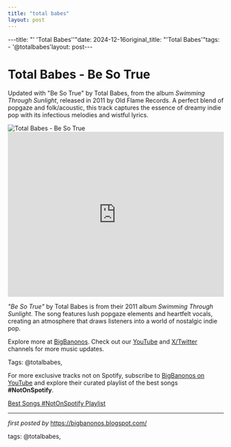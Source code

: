 ```yaml
---
title: "total babes"
layout: post
---
```

---title: "' 'Total Babes''"date: 2024-12-16original_title: "'Total Babes'"tags:  - '@totalbabes'layout: post---<!-- Title of the Post --><h1 >Total Babes - Be So True</h1> <!-- Introductory Text --><p >Updated with "Be So True" by Total Babes, from the album *Swimming Through Sunlight*, released in 2011 by Old Flame Records. A perfect blend of popgaze and folk/acoustic, this track captures the essence of dreamy indie pop with its infectious melodies and wistful lyrics.</p> <!-- Featured Image --><div > <img src="https://freshheirs.wordpress.com/wp-content/uploads/2011/07/total-babes-band-pic.jpg?w=584" alt="Total Babes - Be So True" /></div> <!-- YouTube Video Embed --><div > <iframe width="100%" height="385" src="https://www.youtube.com/embed/GL4lATNNflg" title="Total Babes - Be So True (Original Audio)" frameborder="0" allow="accelerometer; autoplay; clipboard-write; encrypted-media; gyroscope; picture-in-picture; web-share" referrerpolicy="strict-origin-when-cross-origin" allowfullscreen></iframe></div> <!-- Song Information --><div > <p><em>"Be So True"</em> by Total Babes is from their 2011 album *Swimming Through Sunlight*. The song features lush popgaze elements and heartfelt vocals, creating an atmosphere that draws listeners into a world of nostalgic indie pop.</p></div> <!-- Footer Links --><div > <p>Explore more at <a href="https://bigbanonos.blogspot.com/" target="_blank">BigBanonos</a>. Check out our <a href="https://www.youtube.com/@BigBanonos" target="_blank">YouTube</a> and <a href="https://x.com/bigbanonos" target="_blank">X/Twitter</a> channels for more music updates.</p></div> <!-- Tags --><p >Tags: @totalbabes,</p><!--Subscribe and Playlist Links--><div>    <p>For more exclusive tracks not on Spotify, subscribe to <a href="https://www.youtube.com/@BigBanonos" target="_blank">BigBanonos on YouTube</a> and explore their curated playlist of the best songs <strong>#NotOnSpotify</strong>.</p>    <p><a href="https://www.youtube.com/playlist?list=PLtuNtuTatqI0kFahUCbtbfenC_ET5O_tr" target="_blank">Best Songs #NotOnSpotify Playlist<br /></a></p></div><hr /><p><em>first posted by</em> <a href="https://bigbanonos.blogspot.com/" rel="noopener" target="_new">https://bigbanonos.blogspot.com/</a></p><p>tags: @totalbabes,</p>